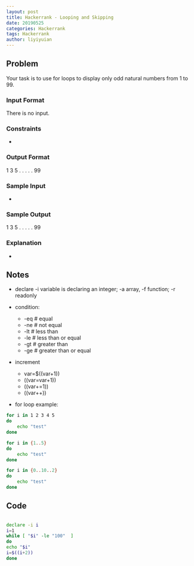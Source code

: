 ```yaml
---
layout: post
title: Hackerrank - Looping and Skipping 
date: 20190525
categories: Hackerrank
tags: Hackerrank
author: liyiyuian
---
```



<!--more-->

## Problem

Your task is to use for loops to display only odd natural numbers from 1 to 99.

### Input Format
There is no input.

### Constraints
-

### Output Format
1
3
5
.
.
.
.
.
99  

### Sample Input
-

### Sample Output
1
3
5
.
.
.
.
.
99  

### Explanation
-


## Notes
* declare -i variable is declaring an integer; -a array, -f function; -r readonly
* condition: 
	* -eq # equal
	* -ne # not equal
	* -lt # less than
	* -le # less than or equal
	* -gt # greater than
	* -ge # greater than or equal
* increment 
	* var=$((var+1))
	* ((var=var+1))
	* ((var+=1))
	* ((var++))

* for loop example:
```BASH
for i in 1 2 3 4 5
do
	echo "test"
done

for i in {1..5}
do
	echo "test"
done

for i in {0..10..2}
do
	echo "test"
done

```

## Code

```BASH

declare -i i
i=1
while [ "$i" -le "100"  ]
do
echo "$i"
i=$((i+2))
done
```



